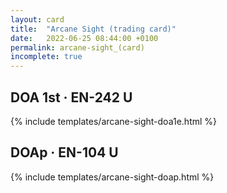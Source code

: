 ```yaml
---
layout: card
title:  "Arcane Sight (trading card)"
date:   2022-06-25 08:44:00 +0100
permalink: arcane-sight_(card)
incomplete: true
---
```


## DOA 1st &middot; EN-242 U

{% include templates/arcane-sight-doa1e.html %}


## DOAp &middot; EN-104 U

{% include templates/arcane-sight-doap.html %}
